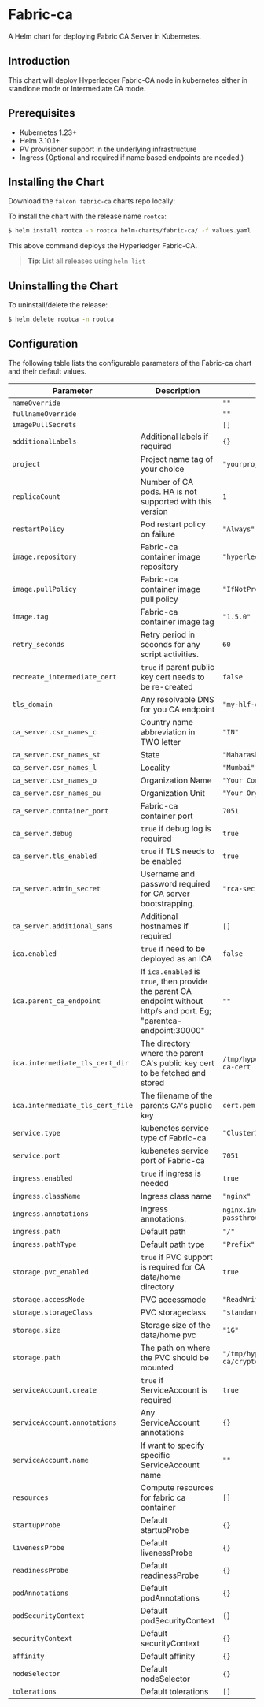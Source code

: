 Fabric-ca
===========

A Helm chart for deploying Fabric CA Server in Kubernetes.

## Introduction

This chart will deploy Hyperledger Fabric-CA node in kubernetes either in standlone mode or Intermediate CA mode. 

## Prerequisites

- Kubernetes 1.23+
- Helm 3.10.1+
- PV provisioner support in the underlying infrastructure
- Ingress (Optional and required if name based endpoints are needed.)

## Installing the Chart

Download the `falcon fabric-ca` charts repo locally:

To install the chart with the release name `rootca`:

```bash
$ helm install rootca -n rootca helm-charts/fabric-ca/ -f values.yaml
```

This above command deploys the Hyperledger Fabric-CA.

> **Tip**: List all releases using `helm list`

## Uninstalling the Chart

To uninstall/delete the release:

```bash
$ helm delete rootca -n rootca
```

## Configuration

The following table lists the configurable parameters of the Fabric-ca chart and their default values.

| Parameter                | Description             | Default        |
| ------------------------ | ----------------------- | -------------- |
| `nameOverride` |  | `""` |
| `fullnameOverride` |  | `""` |
| `imagePullSecrets` |  | `[]` |
| `additionalLabels` | Additional labels if required | `{}` |
| `project` | Project name tag of your choice | `"yourproject"` |
| `replicaCount` | Number of CA pods. HA is not supported with this version | `1` |
| `restartPolicy` | Pod restart policy on failure | `"Always"` |
| `image.repository` | Fabric-ca container image repository | `"hyperledger/fabric-ca"` |
| `image.pullPolicy` | Fabric-ca container image pull policy  | `"IfNotPresent"` |
| `image.tag` | Fabric-ca container image tag | `"1.5.0"` |
| `retry_seconds` | Retry period in seconds for any script activities. | `60` |
| `recreate_intermediate_cert` | `true` if parent public key cert needs to be re-created | `false` |
| `tls_domain` | Any resolvable DNS for you CA endpoint | `"my-hlf-domain.com"` |
| `ca_server.csr_names_c` | Country name abbreviation in TWO letter | `"IN"` |
| `ca_server.csr_names_st` | State | `"Maharashtra"` |
| `ca_server.csr_names_l` | Locality | `"Mumbai"` |
| `ca_server.csr_names_o` | Organization Name | `"Your Company Name"` |
| `ca_server.csr_names_ou` | Organization Unit | `"Your Organization Unit"` |
| `ca_server.container_port` | Fabric-ca container port | `7051` |
| `ca_server.debug` | `true` if debug log is required | `true` |
| `ca_server.tls_enabled` | `true` if TLS needs to be enabled | `true` |
| `ca_server.admin_secret` | Username and password required for CA server bootstrapping. | `"rca-secret"` |
| `ca_server.additional_sans` | Additional hostnames if required | `[]` |
| `ica.enabled` | `true` if need to be deployed as an ICA | `false` |
| `ica.parent_ca_endpoint` | If `ica.enabled` is `true`, then provide the parent CA endpoint without http/s and port. Eg; "parentca-endpoint:30000"  | `""` |
| `ica.intermediate_tls_cert_dir` | The directory where the parent CA's public key cert to be fetched and stored | `/tmp/hyperledger/fabric-ca/root-ca-cert` |
| `ica.intermediate_tls_cert_file` | The filename of the parents CA's public key | `cert.pem` |
| `service.type` | kubenetes service type of Fabric-ca | `"ClusterIP"` |
| `service.port` | kubenetes service port of Fabric-ca | `7051` |
| `ingress.enabled` | `true` if ingress is needed | `true` |
| `ingress.className` | Ingress class name | `"nginx"` |
| `ingress.annotations` | Ingress annotations. | `nginx.ingress.kubernetes.io/ssl-passthrough: "true"` |
| `ingress.path` | Default path | `"/"` |
| `ingress.pathType` | Default path type | `"Prefix"` |
| `storage.pvc_enabled` | `true` if PVC support is required for CA data/home directory | `true` |
| `storage.accessMode` | PVC accessmode | `"ReadWriteOnce"` |
| `storage.storageClass` | PVC storageclass | `"standard"` |
| `storage.size` | Storage size of the data/home pvc | `"1G"` |
| `storage.path` | The path on where the PVC should be mounted | `"/tmp/hyperledger/fabric-ca/crypto"` |
| `serviceAccount.create` | `true` if ServiceAccount is required | `true` |
| `serviceAccount.annotations` | Any ServiceAccount annotations | `{}` |
| `serviceAccount.name` | If want to specify specific ServiceAccount name | `""` |
| `resources` | Compute resources for fabric ca container | `[]` |
| `startupProbe` | Default startupProbe | `{}` |
| `livenessProbe` | Default livenessProbe | `{}` |
| `readinessProbe` | Default readinessProbe | `{}` |
| `podAnnotations` | Default podAnnotations | `{}` |
| `podSecurityContext` | Default podSecurityContext | `{}` |
| `securityContext` | Default securityContext | `{}` |
| `affinity` | Default affinity | `{}` |
| `nodeSelector` | Default nodeSelector  | `{}` |
| `tolerations` | Default tolerations | `[]` |
